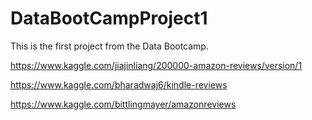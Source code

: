 # DataBootCampProject1
This is the first project from the Data Bootcamp.

https://www.kaggle.com/jiajinliang/200000-amazon-reviews/version/1

https://www.kaggle.com/bharadwaj6/kindle-reviews

https://www.kaggle.com/bittlingmayer/amazonreviews